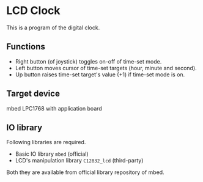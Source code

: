 # LCD Clock

This is a program of the digital clock.

## Functions
* Right button (of joystick) toggles on-off of time-set mode.
* Left button moves cursor of time-set targets (hour, minute and second).
* Up button raises time-set target's value (+1) if time-set mode is on.

## Target device
mbed LPC1768 with application board

## IO library
Following libraries are required.
* Basic IO library `mbed` (official)
* LCD's manipulation library `C12832_lcd` (third-party)

Both they are available from official library repository of mbed.
